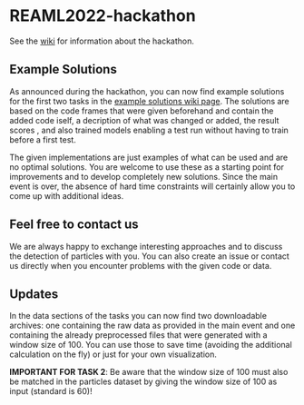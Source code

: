 # REAML2022-hackathon

See the [wiki](https://github.com/Konnsy/REAML2022-hackathon/wiki) for information about the hackathon. 


## Example Solutions

As announced during the hackathon, you can now find example solutions for the first two tasks in the [example solutions wiki page](https://github.com/Konnsy/REAML2022-hackathon/wiki/Example-Solutions).
The solutions are based on the code frames that were given beforehand and contain the added code iself, a decription of what was changed or added, the result scores , and also trained models enabling a test run without having to train before a first test.

The given implementations are just examples of what can be used and are no optimal solutions. You are welcome to use these as a starting point for improvements and to develop completely new solutions.
Since the main event is over, the absence of hard time constraints will certainly allow you to come up with additional ideas.

## Feel free to contact us
We are always happy to exchange interesting approaches and to discuss the detection of particles with you. You can also create an issue or contact us directly when you encounter problems with the given code or data.

## Updates
In the data sections of the tasks you can now find two downloadable archives: one containing the raw data as provided in the main event and one containing the already preprocessed files that were generated with a window size of 100. You can use those to save time (avoiding the additional calculation on the fly) or just for your own visualization.

**IMPORTANT FOR TASK 2**: Be aware that the window size of 100 must also be matched in the particles dataset by giving the window size of 100 as input (standard is 60)!
